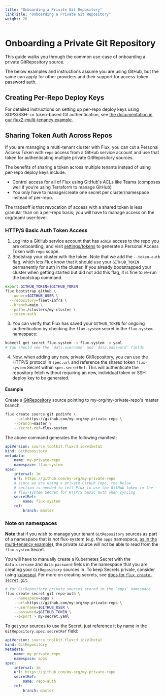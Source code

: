 ```yaml
---
title: "Onboarding a Private Git Repository"
linkTitle: "Onboarding a Private Git Repository"
weight: 20
---
```


# Onboarding a Private Git Repository

This guide walks you through the common use-case of onboarding a private GitRepository source.

The below examples and instructions assume you are using GitHub, but the same 
can apply for other providers and their support for access-token password auth.

## Creating Per-Repo Deploy Keys

For detailed instructions on setting up per-repo deploy keys using SOPS/SSH- or
 token-based Git authentication, see [the documentation in our flux2-multi-tenancy example](https://github.com/fluxcd/flux2-multi-tenancy#onboard-tenants-with-private-repositories).

## Sharing Token Auth Across Repos

If you are managing a multi-tenant cluster with Flux, you can cut a Personal 
Access Token with `repo` access from a GitHub service account and use that 
token for authenticating multiple private GitRepository sources.

The benefits of sharing a token across multiple tenants instead of using 
per-repo deploy keys include:
* Control access for all of Flux using GitHub's ACLs like Teams (composes well
 if you're using Terraform to manage GitHub)
* You only have to manage/create one secret per cluster/namespace instead of 
per-repo.

The tradeoff is that revocation of access with a shared token is less granular 
than on a per-repo basis; you will have to manage access on the org/team/
user-level. 

### HTTP/S Basic Auth Token Access

1. Log into a GitHub service account that has `admin` access to the repo you 
are onboarding, and visit [settings/tokens](https://github.com/settings/tokens) 
to generate a Personal Access Token with `repo` scope. 
2. Bootstrap your cluster with the token. Note that we add the `--token-auth` 
flag, which lets Flux know that it should use your `GITHUB_TOKEN` permanently 
for auth in the cluster.
If you already bootstrapped your cluster when getting started but did not add 
this flag, it is fine to re-run the bootstrap command. 
```sh
export GITHUB_TOKEN=$GITHUB_TOKEN
flux bootstrap github \
  --owner=$GITHUB_USER \
  --repository=fleet-infra \
  --branch=main \
  --path=./clusters/my-cluster \
  --token-auth
```
3.  You can verify that Flux has saved your `GITHUB_TOKEN` for ongoing 
authentication by checking the `flux-system` secret in the `flux-system` 
namespace:
```sh
kubectl get secret flux-system -n flux-system -o yaml
# You should see the `data.username` and `data.password` fields
```
4. Now, when adding any new, private GitRepository, you can use the HTTP/S protocol in `spec.url`
and reference the shared token `flux-system` Secret within `spec.secretRef`. This will authenticate
the repository fetch without requiring an new, individual token or SSH deploy key to be generated.

#### Example

Create a [GitRepository](https://fluxcd.io/docs/components/source/gitrepositories/) source pointing to my-org/my-private-repo's master branch:
```sh
flux create source git podinfo \
    --url=https://github.com/my-org/my-private-repo \
    --branch=master \
    --secret-ref=flux-system
```

The above command generates the following manifest:

```yaml
apiVersion: source.toolkit.fluxcd.io/v1beta1
kind: GitRepository
metadata:
    name: my-private-repo
    namespace: flux-system
spec:
    interval: 1m
    url: https://github.com/my-org/my-private-repo
    # since we are using a private GitHub repo, the below 
    # section is needed to tell Flux to use the GitHub token in the 
    # flux-system Secret for HTTP/S basic auth when syncing
    secretRef:
        name: flux-system
    ref:
        branch: master
```

### Note on namespaces

**Note** that if you wish to manage your tenant `GitRepository` sources as part of a namespace that is _not_ flux-system (e.g. the `apps` namespace, [as in the multi-tenancy example](https://github.com/fluxcd/flux2-multi-tenancy/blob/main/tenants/base/dev-team/sync.yaml#L5)), the private source will not be able to read from the `flux-system` Secret.

You will have to manually create a Kubernetes Secret with the `data.username` and `data.password` fields in the namespace that you are creating your `GitRepository` sources in. To keep Secrets private, consider using [kubeseal](sealed-secrets.md). For more on creating secrets, see [docs for `flux create secret git`](https://fluxcd.io/docs/cmd/flux_create_secret_git/).
```sh
# for GitRepository private sources stored in the `apps` namespace
flux create secret git repo-auth \
    --namespace=apps \
    --url=https://github.com/my-org/my-private-repo \
	--username=$GITHUB_USER \
	--password=$GITHUB_TOKEN \
    --export > my-secret.yaml
```

To get your sources to use the Secret, just reference it by name in the `GitRepository.spec.secretRef` field:
```yaml
apiVersion: source.toolkit.fluxcd.io/v1beta1
kind: GitRepository
metadata:
    name: my-private-repo
    namespace: apps
spec:
    interval: 1m
    url: https://github.com/my-org/my-private-repo
    secretRef:
        name: repo-auth
    ref:
        branch: master
```
